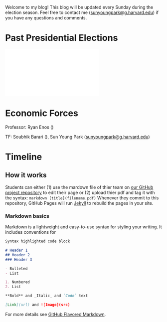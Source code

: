 Welcome to my blog! This blog will be updated every Sunday during the election season. Feel free to contact me (sunyoungpark@g.harvard.edu) if you have any questions and comments.

# Past Presidential Elections


![](map_grid3.pdf)


# Economic Forces

Professor: Ryan Enos ()

TF: Soubhik Barari (), Sun Young Park (sunyoungpark@g.harvard.edu)

# Timeline


## How it works

Students can either (1) use the mardown file of thier team on [our GitHub project repository](https://github.com/Sun-Young-Park/Election-Analytics) to edit their page or (2) upload thier pdf and tag it with the syntax: ```markdown [title](filename.pdf)``` Whenever they commit to this repository, GitHub Pages will run [Jekyll](https://jekyllrb.com/) to rebuild the pages in your site.

### Markdown basics

Markdown is a lightweight and easy-to-use syntax for styling your writing. It includes conventions for

```markdown
Syntax highlighted code block

# Header 1
## Header 2
### Header 3

- Bulleted
- List

1. Numbered
2. List

**Bold** and _Italic_ and `Code` text

[Link](url) and ![Image](src)
```

For more details see [GitHub Flavored Markdown](https://guides.github.com/features/mastering-markdown/).

